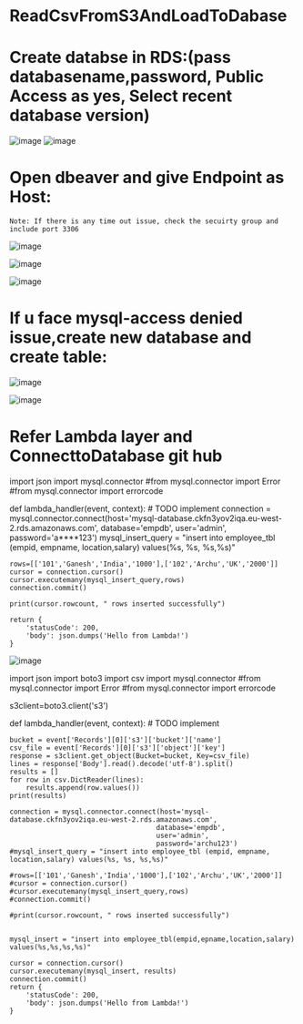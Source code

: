 # ReadCsvFromS3AndLoadToDabase


# Create databse in RDS:(pass databasename,password, Public Access as yes, Select recent database version)

![image](https://user-images.githubusercontent.com/54719289/109562248-2671a600-7b04-11eb-9738-492fb81a25cf.png)
![image](https://user-images.githubusercontent.com/54719289/109562485-751f4000-7b04-11eb-94e0-423141f63ba2.png)


# Open dbeaver and give Endpoint as Host:

    Note: If there is any time out issue, check the secuirty group and include port 3306
    
![image](https://user-images.githubusercontent.com/54719289/109564351-f24bb480-7b06-11eb-9294-4ab0699ce257.png)


![image](https://user-images.githubusercontent.com/54719289/109564281-da743080-7b06-11eb-8b64-3ef97a0ce189.png)

![image](https://user-images.githubusercontent.com/54719289/109564437-14453700-7b07-11eb-8184-72399a8e4b71.png)


# If u face mysql-access denied issue,create new database and create table:

![image](https://user-images.githubusercontent.com/54719289/109565413-6fc3f480-7b08-11eb-8c7d-72882ef8f16a.png)

![image](https://user-images.githubusercontent.com/54719289/109566671-34c2c080-7b0a-11eb-9cea-8b30671dcc06.png)



# Refer Lambda layer and ConnecttoDatabase git hub

  import json
  import mysql.connector
  #from mysql.connector import Error
  #from mysql.connector import errorcode

  def lambda_handler(event, context):
     # TODO implement
    connection = mysql.connector.connect(host='mysql-database.ckfn3yov2iqa.eu-west-2.rds.amazonaws.com',
                                        database='empdb',
                                        user='admin',
                                        password='a****123')
    mysql_insert_query = "insert into employee_tbl (empid, empname, location,salary) values(%s, %s, %s,%s)"
    
    rows=[['101','Ganesh','India','1000'],['102','Archu','UK','2000']]
    cursor = connection.cursor()
    cursor.executemany(mysql_insert_query,rows)
    connection.commit()

    print(cursor.rowcount, " rows inserted successfully")
   
    return {
        'statusCode': 200,
        'body': json.dumps('Hello from Lambda!')
    }        


  
![image](https://user-images.githubusercontent.com/54719289/109573204-94be6480-7b14-11eb-83f2-3a599cd9c35b.png)


  import json
  import boto3
  import csv
  import mysql.connector
  #from mysql.connector import Error
  #from mysql.connector import errorcode

  s3client=boto3.client('s3')


  def lambda_handler(event, context):
     # TODO implement
     
    bucket = event['Records'][0]['s3']['bucket']['name']
    csv_file = event['Records'][0]['s3']['object']['key']
    response = s3client.get_object(Bucket=bucket, Key=csv_file)
    lines = response['Body'].read().decode('utf-8').split()
    results = []
    for row in csv.DictReader(lines):
        results.append(row.values())
    print(results)
    
    connection = mysql.connector.connect(host='mysql-database.ckfn3yov2iqa.eu-west-2.rds.amazonaws.com',
                                        database='empdb',
                                        user='admin',
                                        password='archu123')
    #mysql_insert_query = "insert into employee_tbl (empid, empname, location,salary) values(%s, %s, %s,%s)"
    
    #rows=[['101','Ganesh','India','1000'],['102','Archu','UK','2000']]
    #cursor = connection.cursor()
    #cursor.executemany(mysql_insert_query,rows)
    #connection.commit()

    #print(cursor.rowcount, " rows inserted successfully")
   
   
    mysql_insert = "insert into employee_tbl(empid,epname,location,salary) values(%s,%s,%s,%s)"
    
    cursor = connection.cursor()
    cursor.executemany(mysql_insert, results)
    connection.commit()
    return {
        'statusCode': 200,
        'body': json.dumps('Hello from Lambda!')
    }        
